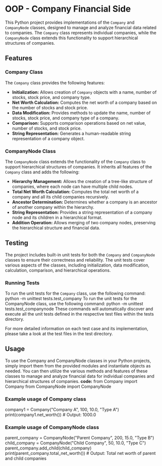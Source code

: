 # OOP - Company Financial Side

This Python project provides implementations of the `Company` and `CompanyNode` classes, designed to manage and analyze financial data related to companies. The `Company` class represents individual companies, while the `CompanyNode` class extends this functionality to support hierarchical structures of companies.

## Features

### Company Class

The `Company` class provides the following features:

- **Initialization:** Allows creation of `Company` objects with a name, number of stocks, stock price, and company type.
- **Net Worth Calculation:** Computes the net worth of a company based on the number of stocks and stock price.
- **Data Modification:** Provides methods to update the name, number of stocks, stock price, and company type of a company.
- **Comparison:** Supports comparison operations based on net value, number of stocks, and stock price.
- **String Representation:** Generates a human-readable string representation of a company object.

### CompanyNode Class

The `CompanyNode` class extends the functionality of the `Company` class to support hierarchical structures of companies. It inherits all features of the `Company` class and adds the following:

- **Hierarchy Management:** Allows the creation of a tree-like structure of companies, where each node can have multiple child nodes.
- **Total Net Worth Calculation:** Computes the total net worth of a company and all its child companies recursively.
- **Ancestor Determination:** Determines whether a company is an ancestor of another company within the hierarchy.
- **String Representation:** Provides a string representation of a company node and its children in a hierarchical format.
- **Addition Operation:** Allows merging of two company nodes, preserving the hierarchical structure and financial data.

## Testing

The project includes built-in unit tests for both the `Company` and `CompanyNode` classes to ensure their correctness and reliability. The unit tests cover various aspects of the classes, including initialization, data modification, calculation, comparison, and hierarchical operations.

### Running Tests

To run the unit tests for the `Company` class, use the following command:
python -m unittest tests.test_company
To run the unit tests for the CompanyNode class, use the following command:
python -m unittest tests.test_companynode
These commands will automatically discover and execute all the unit tests defined in the respective test files within the tests directory.

For more detailed information on each test case and its implementation, please take a look at the test files in the test directory.
## Usage
To use the Company and CompanyNode classes in your Python projects, simply import them from the provided modules and instantiate objects as needed. You can then utilize the various methods and features of these classes to manage and analyze financial data for individual companies and hierarchical structures of companies.
**code:**
from Company import Company
from CompanyNode import CompanyNode

### Example usage of Company class
company1 = Company("Company A", 100, 10.0, "Type A")
print(company1.net_worth())  # Output: 1000.0

### Example usage of CompanyNode class
parent_company = CompanyNode("Parent Company", 200, 15.0, "Type B")
child_company = CompanyNode("Child Company", 50, 10.0, "Type C")
parent_company.add_child(child_company)
print(parent_company.total_net_worth())  # Output: Total net worth of parent and child companies



